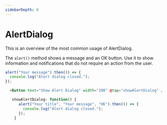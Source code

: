 ```yaml
---
sidebarDepth: 0
---
```


# AlertDialog

This is an overview of the most common usage of AlertDialog.

The `alert()` method shows a message and an OK button. Use it to show information and notifications that do not require an action from the user.

```js
alert("Your message").then(() => {
  console.log("Alert dialog closed.");
});
```

<DocExampleBox codeBox="https://codesandbox.io/s/m8x5q5njx?module=%2Fsrc%2FApp.vue">

```html
  <Button text="Show Alert Dialog" width="200" @tap="showAlertDialog" />
```

```js
   showAlertDialog: function() {
      alert("Your title", "Your message", "OK").then(() => {
        console.log("Alert dialog closed.");
      });
    }
```

<AlertDialogDoc />
</DocExampleBox>